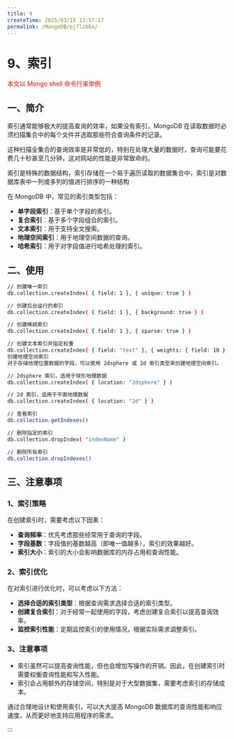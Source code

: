 ```yaml
---
title: 9
createTime: 2025/03/15 13:57:17
permalink: /MangoDB/pj7lzbkx/
---
```

# 9、索引

<font color='red'>本文以 Mongo shell 命令行来举例</font>

## 一、简介

索引通常能够极大的提高查询的效率，如果没有索引，MongoDB 在读取数据时必须扫描集合中的每个文件并选取那些符合查询条件的记录。

这种扫描全集合的查询效率是非常低的，特别在处理大量的数据时，查询可能要花费几十秒甚至几分钟，这对网站的性能是非常致命的。

索引是特殊的数据结构，索引存储在一个易于遍历读取的数据集合中，索引是对数据库表中一列或多列的值进行排序的一种结构

在 MongoDB 中，常见的索引类型包括：

- **单字段索引**：基于单个字段的索引。
- **复合索引**：基于多个字段组合的索引。
- **文本索引**：用于支持全文搜索。
- **地理空间索引**：用于地理空间数据的查询。
- **哈希索引**：用于对字段值进行哈希处理的索引。

## 二、使用

```bash
// 创建唯一索引
db.collection.createIndex( { field: 1 }, { unique: true } )

// 创建后台运行的索引
db.collection.createIndex( { field: 1 }, { background: true } )

// 创建稀疏索引
db.collection.createIndex( { field: 1 }, { sparse: true } )

// 创建文本索引并指定权重
db.collection.createIndex( { field: "text" }, { weights: { field: 10 } } )
创建地理空间索引
对于存储地理位置数据的字段，可以使用 2dsphere 或 2d 索引类型来创建地理空间索引。

// 2dsphere 索引，适用于球形地理数据
db.collection.createIndex( { location: "2dsphere" } )

// 2d 索引，适用于平面地理数据
db.collection.createIndex( { location: "2d" } )

// 查看索引
db.collection.getIndexes()

// 删除指定的索引
db.collection.dropIndex( "indexName" )

// 删除所有索引
db.collection.dropIndexes()
```

## 三、注意事项

### 1、索引策略

在创建索引时，需要考虑以下因素：

- **查询频率**：优先考虑那些经常用于查询的字段。
- **字段基数**：字段值的基数越高（即唯一值越多），索引的效果越好。
- **索引大小**：索引的大小会影响数据库的内存占用和查询性能。

### 2、索引优化

在对索引进行优化时，可以考虑以下方法：

- **选择合适的索引类型**：根据查询需求选择合适的索引类型。
- **创建复合索引**：对于经常一起使用的字段，考虑创建复合索引以提高查询效率。
- **监控索引性能**：定期监控索引的使用情况，根据实际需求调整索引。

### 3、注意事项

- 索引虽然可以提高查询性能，但也会增加写操作的开销。因此，在创建索引时需要权衡查询性能和写入性能。
- 索引会占用额外的存储空间，特别是对于大型数据集，需要考虑索引的存储成本。

通过合理地设计和使用索引，可以大大提高 MongoDB 数据库的查询性能和响应速度，从而更好地支持应用程序的需求。

:::

<style scope>
.badge {
  margin-left: 5px !important;
  margin-right: 8px !important;
  font-size: 13px !important;
}
</style>
